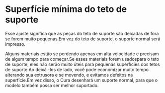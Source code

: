 Superfície mínima do teto de suporte
====
Esse ajuste significa que as peças do teto de suporte são deixadas de fora se forem muito pequenas.Em vez do teto de suporte, o suporte normal será impresso.

Alguns materiais estão se perdendo apenas em alta velocidade e precisam de algum tempo para começar.Se esses materiais forem usados ​​para o teto de suporte, eles não serão muito úteis para pequenas superfícies dos tetos de suporte.Ao deixá -los de lado, você pode economizar muito tempo alterando sua extrusora e se movendo, e evitamos defeitos na superfície.Em vez disso, o Cura desenhará um suporte normal, para que o modelo também possa ser melhor suportado.